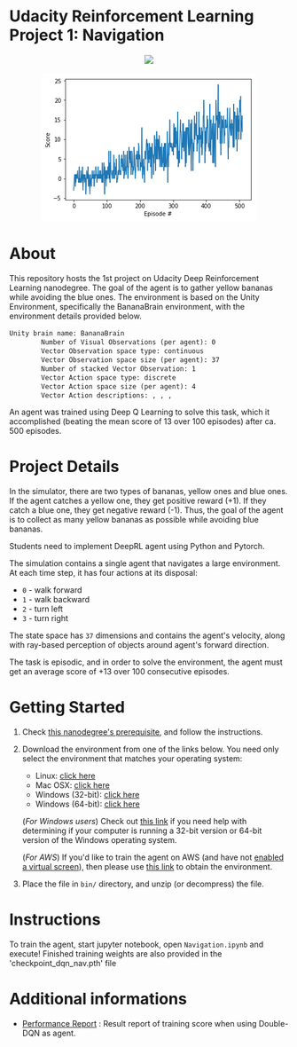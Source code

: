 # Udacity Reinforcement Learning Project 1: Navigation
[//]: # (Image References)
</p>

<p align="center">
  <img src= "https://user-images.githubusercontent.com/10624937/42135619-d90f2f28-7d12-11e8-8823-82b970a54d7e.gif">
</p>


</p>
<p align="center">
  <img src="https://raw.githubusercontent.com/EXJUSTICE/Udacity_AI/master/Reinforcement_Learning/Navigation/NAVIGATION_DQN_RESULTS.png">
</p>
     

# About

This repository hosts the 1st project on Udacity Deep Reinforcement Learning nanodegree. The goal of the agent is to gather yellow bananas while avoiding the blue ones. The environment is based on the Unity Environment, specifically the BananaBrain environment, with the environment details provided below.

```
Unity brain name: BananaBrain
        Number of Visual Observations (per agent): 0
        Vector Observation space type: continuous
        Vector Observation space size (per agent): 37
        Number of stacked Vector Observation: 1
        Vector Action space type: discrete
        Vector Action space size (per agent): 4
        Vector Action descriptions: , , , 
```
An agent was trained using Deep Q Learning to solve this task, which it accomplished (beating the mean score of 13 over 100 episodes) after ca. 500 episodes.

# Project Details


In the simulator, there are two types of bananas, yellow ones and blue ones.
If the agent catches a yellow one, they get positive reward (+1). If they catch a blue one,
they get negative reward (-1). Thus, the goal of the agent is to collect
as many yellow bananas as possible while avoiding blue bananas.

Students need to implement DeepRL agent using Python and Pytorch.

The simulation contains a single agent that navigates a large environment.
At each time step, it has four actions at its disposal:

- `0` - walk forward
- `1` - walk backward
- `2` - turn left
- `3` - turn right

The state space has `37` dimensions and contains the agent's velocity,
along with ray-based perception of objects around agent's forward direction.

The task is episodic, and in order to solve the environment, the agent must
get an average score of +13 over 100 consecutive episodes.

# Getting Started
1. Check [this nanodegree's prerequisite](https://github.com/udacity/deep-reinforcement-learning/#dependencies), and follow the instructions.

2. Download the environment from one of the links below.  You need only select the environment that matches your operating system:
    - Linux: [click here](https://s3-us-west-1.amazonaws.com/udacity-drlnd/P1/Banana/Banana_Linux.zip)
    - Mac OSX: [click here](https://s3-us-west-1.amazonaws.com/udacity-drlnd/P1/Banana/Banana.app.zip)
    - Windows (32-bit): [click here](https://s3-us-west-1.amazonaws.com/udacity-drlnd/P1/Banana/Banana_Windows_x86.zip)
    - Windows (64-bit): [click here](https://s3-us-west-1.amazonaws.com/udacity-drlnd/P1/Banana/Banana_Windows_x86_64.zip)

    (_For Windows users_) Check out [this link](https://support.microsoft.com/en-us/help/827218/how-to-determine-whether-a-computer-is-running-a-32-bit-version-or-64) if you need help with determining if your computer is running a 32-bit version or 64-bit version of the Windows operating system.

    (_For AWS_) If you'd like to train the agent on AWS (and have not [enabled a virtual screen](https://github.com/Unity-Technologies/ml-agents/blob/master/docs/Training-on-Amazon-Web-Service.md)), then please use [this link](https://s3-us-west-1.amazonaws.com/udacity-drlnd/P1/Banana/Banana_Linux_NoVis.zip) to obtain the environment.

3. Place the file in `bin/` directory, and unzip (or decompress) the file.

# Instructions
To train the agent, start jupyter notebook, open `Navigation.ipynb`
and execute! Finished training weights are also provided in the 'checkpoint_dqn_nav.pth' file

# Additional informations
- [Performance Report](./Report.md) : Result report of training score
when using Double-DQN as agent.
